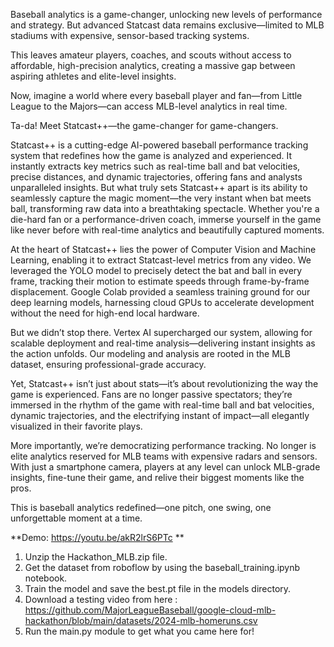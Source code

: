 Baseball analytics is a game-changer, unlocking new levels of performance and strategy. But advanced Statcast data remains exclusive—limited to MLB stadiums with expensive, sensor-based tracking systems.

This leaves amateur players, coaches, and scouts without access to affordable, high-precision analytics, creating a massive gap between aspiring athletes and elite-level insights.

Now, imagine a world where every baseball player and fan—from Little League to the Majors—can access MLB-level analytics in real time.

Ta-da! Meet Statcast++—the game-changer for game-changers.

Statcast++ is a cutting-edge AI-powered baseball performance tracking system that redefines how the game is analyzed and experienced. It instantly extracts key metrics such as real-time ball and bat velocities, precise distances, and dynamic trajectories, offering fans and analysts unparalleled insights. But what truly sets Statcast++ apart is its ability to seamlessly capture the magic moment—the very instant when bat meets ball, transforming raw data into a breathtaking spectacle. Whether you're a die-hard fan or a performance-driven coach, immerse yourself in the game like never before with real-time analytics and beautifully captured moments.

At the heart of Statcast++ lies the power of Computer Vision and Machine Learning, enabling it to extract Statcast-level metrics from any video. We leveraged the YOLO model to precisely detect the bat and ball in every frame, tracking their motion to estimate speeds through frame-by-frame displacement. Google Colab provided a seamless training ground for our deep learning models, harnessing cloud GPUs to accelerate development without the need for high-end local hardware.

But we didn’t stop there. Vertex AI supercharged our system, allowing for scalable deployment and real-time analysis—delivering instant insights as the action unfolds. Our modeling and analysis are rooted in the MLB dataset, ensuring professional-grade accuracy.

Yet, Statcast++ isn’t just about stats—it’s about revolutionizing the way the game is experienced. Fans are no longer passive spectators; they’re immersed in the rhythm of the game with real-time ball and bat velocities, dynamic trajectories, and the electrifying instant of impact—all elegantly visualized in their favorite plays.

More importantly, we’re democratizing performance tracking. No longer is elite analytics reserved for MLB teams with expensive radars and sensors. With just a smartphone camera, players at any level can unlock MLB-grade insights, fine-tune their game, and relive their biggest moments like the pros.

This is baseball analytics redefined—one pitch, one swing, one unforgettable moment at a time.

**Demo: https://youtu.be/akR2lrS6PTc
**
1. Unzip the Hackathon_MLB.zip file.
2. Get the dataset from roboflow by using the baseball_training.ipynb notebook. 
3. Train the model and save the best.pt file in the models directory.
4. Download a testing video from here : https://github.com/MajorLeagueBaseball/google-cloud-mlb-hackathon/blob/main/datasets/2024-mlb-homeruns.csv
5. Run the main.py module to get what you came here for!
